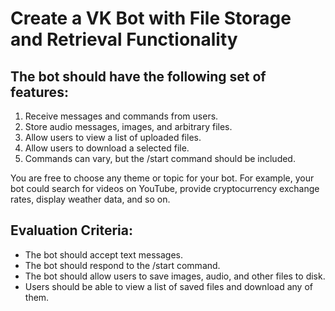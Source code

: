 # Create a VK Bot with File Storage and Retrieval Functionality

## The bot should have the following set of features:

1. Receive messages and commands from users.
2. Store audio messages, images, and arbitrary files.
3. Allow users to view a list of uploaded files.
4. Allow users to download a selected file.
5. Commands can vary, but the /start command should be included.

You are free to choose any theme or topic for your bot. For example, your bot could search for videos on YouTube, provide cryptocurrency exchange rates, display weather data, and so on.

## Evaluation Criteria:

- The bot should accept text messages.
- The bot should respond to the /start command.
- The bot should allow users to save images, audio, and other files to disk.
- Users should be able to view a list of saved files and download any of them.
